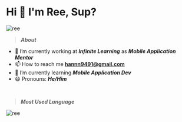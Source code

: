 <!-- ### Hi there 👋

<!--
**raelhan/raelhan** is a ✨ _special_ ✨ repository because its `README.md` (this file) appears on your GitHub profile.

Here are some ideas to get you started:

- 👯 I’m looking to collaborate on ...
- 🤔 I’m looking for help with ...
- 💬 Ask me about ...
- 📫 How to reach me: ...
- ⚡ Fun fact: ...
- 👨‍💻 You can also check out my portfolio at []()
--> 

# Hi 👋 I'm Ree, Sup?

<p align="left"> <img src="https://komarev.com/ghpvc/?username=raelhan&label=Profile%20views&color=129e00&style=plastic" alt="ree" /> </p>


> ***About***
- 🔭 I’m currently working at ***Infinite Learning*** as ***Mobile Application Mentor***
- 📫 How to reach me **hannn9491@gmail.com**
- 🌱 I’m currently learning ***Mobile Application Dev***
- 😄 Pronouns: ***He/Him***

<br>

> ***Most Used Language***
<p><img align="left" src="https://github-readme-stats.vercel.app/api/top-langs?username=raelhan&show_icons=true&locale=en&layout=compact" alt="ree" /></p>
<br>


<!-- <p>&nbsp;<img align="left" src="https://github-readme-stats.vercel.app/api?username=raelhan&show_icons=true&locale=en" alt="ree" /></p> -->
